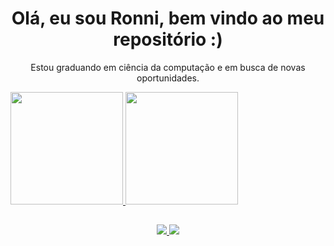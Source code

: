 
<h1 align='center'>
 Olá, eu sou Ronni, bem vindo ao meu repositório :)
</h1>

<p align='center'>
  Estou graduando em ciência da computação e em busca de novas oportunidades.
</p>


 <div>
  <a href="https://github.com/RonniSouza">
  <img height="180em" src="https://github-readme-stats.vercel.app/api?username=ronnisouza&show_icons=true&count_private=true&theme=dark&include_all_commits=true"/>
  <img height="180em" src="https://github-readme-stats.vercel.app/api/top-langs/?username=RonniSouza&layout=compact&langs_count=7&theme=dark"/>
</div>
 
 ##
 
 <p align='center'>
  
  <a href="https://www.linkedin.com/in/ronni-souza/">
    <img src="https://img.shields.io/badge/linkedin-%230077B5.svg?&style=for-the-badge&logo=linkedin&logoColor=white" />
  </a>
  <a href="https://instagram.com/ronnisouza">
    <img src="https://img.shields.io/badge/instagram-%23E4405F.svg?&style=for-the-badge&logo=instagram&logoColor=white" />        
  </a>

</p>
 



  
  


